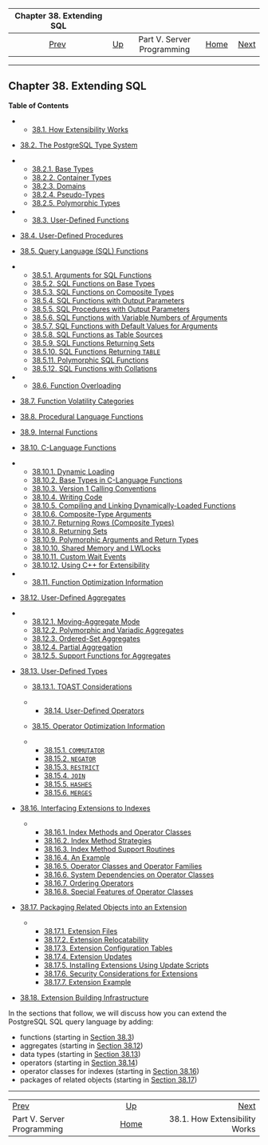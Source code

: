

|                   Chapter 38. Extending SQL                   |                                                            |                            |                                                       |                                                          |
| :-----------------------------------------------------------: | :--------------------------------------------------------- | :------------------------: | ----------------------------------------------------: | -------------------------------------------------------: |
| [Prev](server-programming.html "Part V. Server Programming")  | [Up](server-programming.html "Part V. Server Programming") | Part V. Server Programming | [Home](index.html "PostgreSQL 17devel Documentation") |  [Next](extend-how.html "38.1. How Extensibility Works") |

***

## Chapter 38. Extending SQL

**Table of Contents**

  * *   [38.1. How Extensibility Works](extend-how.html)
  * [38.2. The PostgreSQL Type System](extend-type-system.html)

    

  * *   [38.2.1. Base Types](extend-type-system.html#EXTEND-TYPE-SYSTEM-BASE)
    * [38.2.2. Container Types](extend-type-system.html#EXTEND-TYPE-SYSTEM-CONTAINER)
    * [38.2.3. Domains](extend-type-system.html#EXTEND-TYPE-SYSTEM-DOMAINS)
    * [38.2.4. Pseudo-Types](extend-type-system.html#EXTEND-TYPE-SYSTEM-PSEUDO)
    * [38.2.5. Polymorphic Types](extend-type-system.html#EXTEND-TYPES-POLYMORPHIC)

  * *   [38.3. User-Defined Functions](xfunc.html)
  * [38.4. User-Defined Procedures](xproc.html)
  * [38.5. Query Language (SQL) Functions](xfunc-sql.html)

    

  * *   [38.5.1. Arguments for SQL Functions](xfunc-sql.html#XFUNC-SQL-FUNCTION-ARGUMENTS)
    * [38.5.2. SQL Functions on Base Types](xfunc-sql.html#XFUNC-SQL-BASE-FUNCTIONS)
    * [38.5.3. SQL Functions on Composite Types](xfunc-sql.html#XFUNC-SQL-COMPOSITE-FUNCTIONS)
    * [38.5.4. SQL Functions with Output Parameters](xfunc-sql.html#XFUNC-OUTPUT-PARAMETERS)
    * [38.5.5. SQL Procedures with Output Parameters](xfunc-sql.html#XFUNC-OUTPUT-PARAMETERS-PROC)
    * [38.5.6. SQL Functions with Variable Numbers of Arguments](xfunc-sql.html#XFUNC-SQL-VARIADIC-FUNCTIONS)
    * [38.5.7. SQL Functions with Default Values for Arguments](xfunc-sql.html#XFUNC-SQL-PARAMETER-DEFAULTS)
    * [38.5.8. SQL Functions as Table Sources](xfunc-sql.html#XFUNC-SQL-TABLE-FUNCTIONS)
    * [38.5.9. SQL Functions Returning Sets](xfunc-sql.html#XFUNC-SQL-FUNCTIONS-RETURNING-SET)
    * [38.5.10. SQL Functions Returning `TABLE`](xfunc-sql.html#XFUNC-SQL-FUNCTIONS-RETURNING-TABLE)
    * [38.5.11. Polymorphic SQL Functions](xfunc-sql.html#XFUNC-SQL-POLYMORPHIC-FUNCTIONS)
    * [38.5.12. SQL Functions with Collations](xfunc-sql.html#XFUNC-SQL-COLLATIONS)

  * *   [38.6. Function Overloading](xfunc-overload.html)
  * [38.7. Function Volatility Categories](xfunc-volatility.html)
  * [38.8. Procedural Language Functions](xfunc-pl.html)
  * [38.9. Internal Functions](xfunc-internal.html)
  * [38.10. C-Language Functions](xfunc-c.html)

    

  * *   [38.10.1. Dynamic Loading](xfunc-c.html#XFUNC-C-DYNLOAD)
    * [38.10.2. Base Types in C-Language Functions](xfunc-c.html#XFUNC-C-BASETYPE)
    * [38.10.3. Version 1 Calling Conventions](xfunc-c.html#XFUNC-C-V1-CALL-CONV)
    * [38.10.4. Writing Code](xfunc-c.html#XFUNC-C-CODE)
    * [38.10.5. Compiling and Linking Dynamically-Loaded Functions](xfunc-c.html#DFUNC)
    * [38.10.6. Composite-Type Arguments](xfunc-c.html#XFUNC-C-COMPOSITE-TYPE-ARGS)
    * [38.10.7. Returning Rows (Composite Types)](xfunc-c.html#XFUNC-C-RETURNING-ROWS)
    * [38.10.8. Returning Sets](xfunc-c.html#XFUNC-C-RETURN-SET)
    * [38.10.9. Polymorphic Arguments and Return Types](xfunc-c.html#XFUNC-C-POLYMORPHIC)
    * [38.10.10. Shared Memory and LWLocks](xfunc-c.html#XFUNC-SHARED-ADDIN)
    * [38.10.11. Custom Wait Events](xfunc-c.html#XFUNC-ADDIN-WAIT-EVENTS)
    * [38.10.12. Using C++ for Extensibility](xfunc-c.html#EXTEND-CPP)

  * *   [38.11. Function Optimization Information](xfunc-optimization.html)
  * [38.12. User-Defined Aggregates](xaggr.html)

    

  * *   [38.12.1. Moving-Aggregate Mode](xaggr.html#XAGGR-MOVING-AGGREGATES)
    * [38.12.2. Polymorphic and Variadic Aggregates](xaggr.html#XAGGR-POLYMORPHIC-AGGREGATES)
    * [38.12.3. Ordered-Set Aggregates](xaggr.html#XAGGR-ORDERED-SET-AGGREGATES)
    * [38.12.4. Partial Aggregation](xaggr.html#XAGGR-PARTIAL-AGGREGATES)
    * [38.12.5. Support Functions for Aggregates](xaggr.html#XAGGR-SUPPORT-FUNCTIONS)

* [38.13. User-Defined Types](xtypes.html)

  * [38.13.1. TOAST Considerations](xtypes.html#XTYPES-TOAST)

  * *   [38.14. User-Defined Operators](xoper.html)
  * [38.15. Operator Optimization Information](xoper-optimization.html)

    

  * *   [38.15.1. `COMMUTATOR`](xoper-optimization.html#XOPER-COMMUTATOR)
    * [38.15.2. `NEGATOR`](xoper-optimization.html#XOPER-NEGATOR)
    * [38.15.3. `RESTRICT`](xoper-optimization.html#XOPER-RESTRICT)
    * [38.15.4. `JOIN`](xoper-optimization.html#XOPER-JOIN)
    * [38.15.5. `HASHES`](xoper-optimization.html#XOPER-HASHES)
    * [38.15.6. `MERGES`](xoper-optimization.html#XOPER-MERGES)

* [38.16. Interfacing Extensions to Indexes](xindex.html)

  * *   [38.16.1. Index Methods and Operator Classes](xindex.html#XINDEX-OPCLASS)
    * [38.16.2. Index Method Strategies](xindex.html#XINDEX-STRATEGIES)
    * [38.16.3. Index Method Support Routines](xindex.html#XINDEX-SUPPORT)
    * [38.16.4. An Example](xindex.html#XINDEX-EXAMPLE)
    * [38.16.5. Operator Classes and Operator Families](xindex.html#XINDEX-OPFAMILY)
    * [38.16.6. System Dependencies on Operator Classes](xindex.html#XINDEX-OPCLASS-DEPENDENCIES)
    * [38.16.7. Ordering Operators](xindex.html#XINDEX-ORDERING-OPS)
    * [38.16.8. Special Features of Operator Classes](xindex.html#XINDEX-OPCLASS-FEATURES)

* [38.17. Packaging Related Objects into an Extension](extend-extensions.html)

  * *   [38.17.1. Extension Files](extend-extensions.html#EXTEND-EXTENSIONS-FILES)
    * [38.17.2. Extension Relocatability](extend-extensions.html#EXTEND-EXTENSIONS-RELOCATION)
    * [38.17.3. Extension Configuration Tables](extend-extensions.html#EXTEND-EXTENSIONS-CONFIG-TABLES)
    * [38.17.4. Extension Updates](extend-extensions.html#EXTEND-EXTENSIONS-UPDATES)
    * [38.17.5. Installing Extensions Using Update Scripts](extend-extensions.html#EXTEND-EXTENSIONS-UPDATE-SCRIPTS)
    * [38.17.6. Security Considerations for Extensions](extend-extensions.html#EXTEND-EXTENSIONS-SECURITY)
    * [38.17.7. Extension Example](extend-extensions.html#EXTEND-EXTENSIONS-EXAMPLE)

* [38.18. Extension Building Infrastructure](extend-pgxs.html)

In the sections that follow, we will discuss how you can extend the PostgreSQL SQL query language by adding:

* functions (starting in [Section 38.3](xfunc.html "38.3. User-Defined Functions"))
* aggregates (starting in [Section 38.12](xaggr.html "38.12. User-Defined Aggregates"))
* data types (starting in [Section 38.13](xtypes.html "38.13. User-Defined Types"))
* operators (starting in [Section 38.14](xoper.html "38.14. User-Defined Operators"))
* operator classes for indexes (starting in [Section 38.16](xindex.html "38.16. Interfacing Extensions to Indexes"))
* packages of related objects (starting in [Section 38.17](extend-extensions.html "38.17. Packaging Related Objects into an Extension"))

***

|                                                               |                                                            |                                                          |
| :------------------------------------------------------------ | :--------------------------------------------------------: | -------------------------------------------------------: |
| [Prev](server-programming.html "Part V. Server Programming")  | [Up](server-programming.html "Part V. Server Programming") |  [Next](extend-how.html "38.1. How Extensibility Works") |
| Part V. Server Programming                                    |    [Home](index.html "PostgreSQL 17devel Documentation")   |                            38.1. How Extensibility Works |
